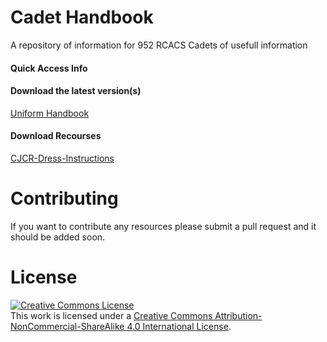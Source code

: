 # Cadet Handbook
A repository of information for 952 RCACS Cadets of usefull information

#### Quick Access Info

#### Download the latest version(s)
<a href="https://github.com/tomkap011/Cadet-Handbook/raw/main/Unifrom%20Handbook.pdf">Uniform Handbook</a>


#### Download Recourses

<a href="https://github.com/tomkap011/Cadet-Handbook/raw/main/CJCR-Dress-Instructions.pdf">CJCR-Dress-Instructions</a>



# Contributing
If you want to contribute any resources please submit a pull request and it should be added soon.

# License 
<a rel="license" href="http://creativecommons.org/licenses/by-nc-sa/4.0/"><img alt="Creative Commons License" style="border-width:0" src="https://i.creativecommons.org/l/by-nc-sa/4.0/88x31.png" /></a><br />This work is licensed under a <a rel="license" href="http://creativecommons.org/licenses/by-nc-sa/4.0/">Creative Commons Attribution-NonCommercial-ShareAlike 4.0 International License</a>.
